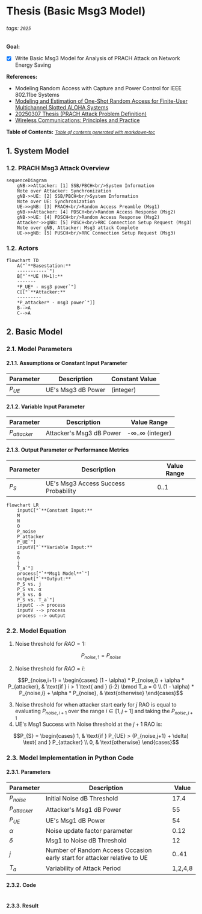# Thesis (Basic Msg3 Model)

###### tags: `2025`

**Goal:**
- [x] Write Basic Msg3 Model for Analysis of PRACH Attack on Network Energy Saving

**References:**
- Modeling Random Access with Capture and Power Control for IEEE 802.11be Systems
- [Modeling and Estimation of One-Shot Random Access for Finite-User Multichannel Slotted ALOHA Systems](https://ieeexplore.ieee.org/document/6211364)
- [20250307 Thesis (PRACH Attack Problem Definition)](https://github.com/bmw-ece-ntust/wilfrid-prach-attack-analysis/blob/master/docs/20250307%20Thesis%20(PRACH%20Attack%20Problem%20Definition).md)
- [Wireless Communications: Principles and Practice](https://www.amazon.com/Wireless-Communications-Principles-Practice-2nd/dp/0130422320)

**Table of Contents:**
<small><i><a href='http://ecotrust-canada.github.io/markdown-toc/'>Table of contents generated with markdown-toc</a></i></small>

## 1. System Model

### 1.2. PRACH Msg3 Attack Overview

```mermaid
sequenceDiagram
    gNB->>Attacker: [1] SSB/PBCH<br/>System Information
    Note over Attacker: Synchronization
    gNB->>UE: [2] SSB/PBCH<br/>System Information
    Note over UE: Synchronization
    UE->>gNB: [3] PRACH<br/>Random Access Preamble (Msg1)
    gNB->>Attacker: [4] PDSCH<br/>Random Access Response (Msg2)
    gNB->>UE: [4] PDSCH<br/>Random Access Response (Msg2)
    Attacker->>gNB: [5] PUSCH<br/>RRC Connection Setup Request (Msg3)
    Note over gNB, Attacker: Msg3 attack Complete
    UE->>gNB: [5] PUSCH<br/>RRC Connection Setup Request (Msg3)
```
### 1.2. Actors

```mermaid
flowchart TD
    A("`**Basestation:**
    -----------`")
    B["`**UE (M=1):**
    -------
    *P_UE* - msg3 power`"]
    C[["`**Attacker:**
    ---------
    *P_attacker* - msg3 power`"]]
    B-->A
    C-->A
```

## 2. Basic Model

### 2.1. Model Parameters

#### 2.1.1. Assumptions or Constant Input Parameter

| Parameter      | Description                    | Constant Value |
| -------------- | ------------------------------ | -------------- |
| $P_{UE}$       | UE's Msg3 dB Power             | (integer)         |

#### 2.1.2. Variable Input Parameter

| Parameter | Description                                                                                         | Value Range    |
| --------- | --------------------------------------------------------------------------------------------------- | -------------- |
| $P_{attacker}$     | Attacker's Msg3 dB Power                                                                        | -∞..∞ (integer) |

#### 2.1.3. Output Parameter or Performance Metrics

| Parameter | Description                          | Value Range |
| --------- | ------------------------------------ | ----------- |
| $P_S$     | UE's Msg3 Access Success Probability | 0..1      |

```mermaid
flowchart LR
    inputC["`**Constant Input:**
    M
    N
    O
    P_noise
    P_attacker
    P_UE`"]
    inputV["`**Variable Input:**
    α
    δ
    j
    T_a`"]
    process["`**Msg1 Model**`"]
    output["`**Output:**
    P_S vs. j
    P_S vs. α
    P_S vs. δ
    P_S vs. T_a`"]
    inputC --> process
    inputV --> process
    process --> output
```

### 2.2. Model Equation

1. Noise threshold for $RAO = 1$:
```math
P_{noise,1} = P_{noise}
```
2. Noise threshold for $RAO = i$:
```math
P_{noise,i+1} =
\begin{cases} 
(1 - \alpha) * P_{noise,i} + \alpha * P_{attacker}, & \text{if } i > 1 \text{ and } (i-2) \bmod T_a = 0 \\ 
(1 - \alpha) * P_{noise,i} + \alpha * P_{noise}, & \text{otherwise} 
\end{cases}
```
3. Noise threshold for when attacker start early for $j$ RAO is equal to evaluating $P_{noise,i+1}$ over the range $i \in [1, j+1]$ and taking the $P_{noise,j+1}$
4. UE's Msg1 Success with Noise threshold at the $j+1$ RAO is:
```math
P_{S} =
\begin{cases} 
1, & \text{if } P_{UE} > (P_{noise,j+1} + \delta) \text{ and } P_{attacker} \\ 
0, & \text{otherwise} 
\end{cases}
```

### 2.3. Model Implementation in Python Code

#### 2.3.1. Parameters

| Parameter      | Description                                                              | Value   |
| -------------- | ------------------------------------------------------------------------ | ------- |
| $P_{noise}$    | Initial Noise dB Threshold                                               | 17.4      |
| $P_{attacker}$ | Attacker's Msg1 dB Power                                                 | 55      |
| $P_{UE}$       | UE's Msg1 dB Power                                                       | 54      |
| $\alpha$       | Noise update factor parameter                                            | 0.12     |
| $\delta$       | Msg1 to Noise dB Threshold                                               | 12      |
| $j$            | Number of Random Access Occasion early start for attacker relative to UE | 0..41  |
| $T_a$          | Variability of Attack Period                                             | 1,2,4,8 |


#### 2.3.2. Code

```python

```

#### 2.3.3. Result

